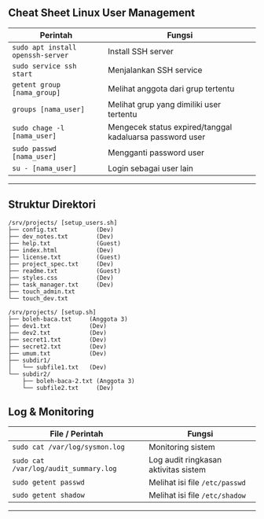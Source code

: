 ## Cheat Sheet Linux User Management

| Perintah                            | Fungsi                                                                 |
|-------------------------------------|------------------------------------------------------------------------|
| `sudo apt install openssh-server`  | Install SSH server                                                     |
| `sudo service ssh start`           | Menjalankan SSH service                                                |
| `getent group [nama_group]`        | Melihat anggota dari grup tertentu                                     |
| `groups [nama_user]`               | Melihat grup yang dimiliki user tertentu                               |
| `sudo chage -l [nama_user]`        | Mengecek status expired/tanggal kadaluarsa password user              |
| `sudo passwd [nama_user]`          | Mengganti password user                                                |
| `su - [nama_user]`                 | Login sebagai user lain                                                |

---

## Struktur Direktori
```
/srv/projects/ [setup_users.sh]
├── config.txt           (Dev)
├── dev_notes.txt        (Dev)
├── help.txt             (Guest)
├── index.html           (Dev)
├── license.txt          (Guest)
├── project_spec.txt     (Dev)
├── readme.txt           (Guest)
├── styles.css           (Dev)
├── task_manager.txt     (Dev)
├── touch_admin.txt
└── touch_dev.txt
```


```
/srv/projects/ [setup.sh]
├── boleh-baca.txt     (Anggota 3)
├── dev1.txt           (Dev)
├── dev2.txt           (Dev)
├── secret1.txt        (Dev)
├── secret2.txt        (Dev)
├── umum.txt           (Dev)
├── subdir1/
│   └── subfile1.txt   (Dev)
└── subdir2/
    ├── boleh-baca-2.txt (Anggota 3)
    └── subfile2.txt     (Dev)
```

## Log & Monitoring

| File / Perintah                     | Fungsi                                      |
|------------------------------------|---------------------------------------------|
| `sudo cat /var/log/sysmon.log`     | Monitoring sistem                           |
| `sudo cat /var/log/audit_summary.log` | Log audit ringkasan aktivitas sistem     |
| `sudo getent passwd`               | Melihat isi file `/etc/passwd`              |
| `sudo getent shadow`               | Melihat isi file `/etc/shadow`              |

---
